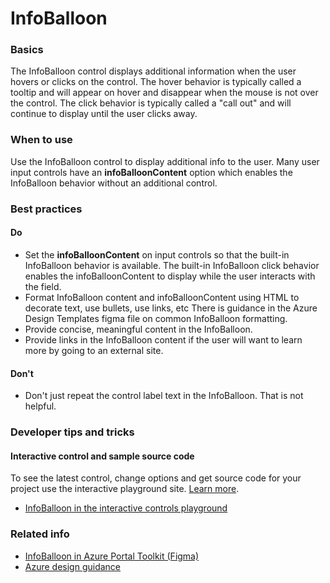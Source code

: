 ﻿# InfoBalloon

 
<a name="basics"></a>
### Basics
The InfoBalloon control displays additional information when the user hovers or clicks on the control.  The hover behavior is typically called a tooltip and will appear on hover and disappear when the mouse is not over the control.  The click behavior is typically called a "call out" and will continue to display until the user clicks away.




<!-- TODO get an IMAGE to embed here -->

<!-- TODO get an SAMPLE CODE to embed here -->

 
<a name="when-to-use"></a>
### When to use
Use the InfoBalloon control to display additional info to the user.  Many user input controls have an **infoBalloonContent** option which enables the InfoBalloon behavior without an additional control.



 
<a name="best-practices"></a>
### Best practices

<a name="best-practices-do"></a>
#### Do

* Set the **infoBalloonContent** on input controls so that the built-in InfoBalloon behavior is available.  The built-in InfoBalloon click behavior enables the infoBalloonContent to display while the user interacts with the field. 
* Format InfoBalloon content and infoBalloonContent using HTML to decorate text, use bullets, use links, etc  There is guidance in the Azure Design Templates figma file on common InfoBalloon formatting.
* Provide concise, meaningful content in the InfoBalloon.
* Provide links in the InfoBalloon content if the user will want to learn more by going to an external site.


<a name="best-practices-don-t"></a>
#### Don&#39;t

* Don't just repeat the control label text in the InfoBalloon.  That is not helpful.



 
<a name="developer-tips-and-tricks"></a>
### Developer tips and tricks



<a name="developer-tips-and-tricks-interactive-control-and-sample-source-code"></a>
#### Interactive control and sample source code
To see the latest control, change options and get source code for your project use the interactive playground site.  [Learn more](./top-extensions-controls-playground.md).

*  <a href="https://ms.portal.azure.com/?Microsoft_Azure_Playground=true#blade/Microsoft_Azure_Playground/ControlsIndexBlade/InfoBalloon_create_Playground" target="_blank">InfoBalloon in the interactive controls playground</a>

 

 
<a name="related-info"></a>
### Related info

* <a href="https://www.figma.com/file/Bwn8rmUOYtnPRwA3JoQTBn/Azure-Portal-Toolkit?node-id=3342%3A153" target="_blank">InfoBalloon in Azure Portal Toolkit (Figma)</a>
* [Azure design guidance](http://aka.ms/portalfx/design)


